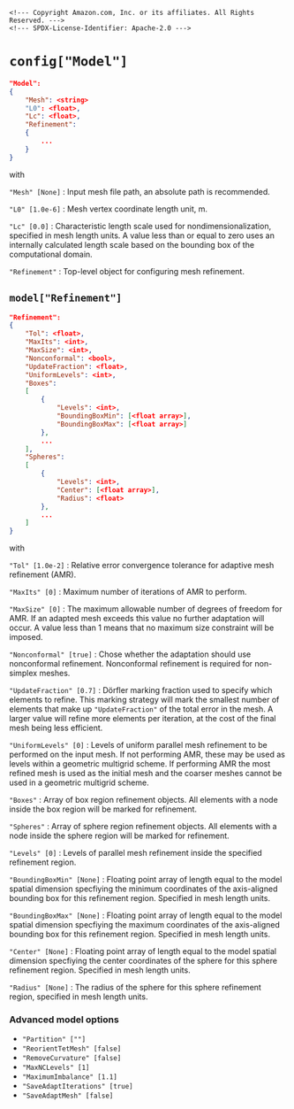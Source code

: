 ```@raw html
<!--- Copyright Amazon.com, Inc. or its affiliates. All Rights Reserved. --->
<!--- SPDX-License-Identifier: Apache-2.0 --->
```

# `config["Model"]`

```json
"Model":
{
    "Mesh": <string>
    "L0": <float>,
    "Lc": <float>,
    "Refinement":
    {
        ...
    }
}
```

with

`"Mesh" [None]` :  Input mesh file path, an absolute path is recommended.

`"L0" [1.0e-6]` :  Mesh vertex coordinate length unit, m.

`"Lc" [0.0]` :  Characteristic length scale used for nondimensionalization, specified in
mesh length units. A value less than or equal to zero uses an internally calculated length
scale based on the bounding box of the computational domain.

`"Refinement"` : Top-level object for configuring mesh refinement.

## `model["Refinement"]`

```json
"Refinement":
{
    "Tol": <float>,
    "MaxIts": <int>,
    "MaxSize": <int>,
    "Nonconformal": <bool>,
    "UpdateFraction": <float>,
    "UniformLevels": <int>,
    "Boxes":
    [
        {
            "Levels": <int>,
            "BoundingBoxMin": [<float array>],
            "BoundingBoxMax": [<float array>]
        },
        ...
    ],
    "Spheres":
    [
        {
            "Levels": <int>,
            "Center": [<float array>],
            "Radius": <float>
        },
        ...
    ]
}
```

with

`"Tol" [1.0e-2]` : Relative error convergence tolerance for adaptive mesh refinement (AMR).

`"MaxIts" [0]` : Maximum number of iterations of AMR to perform.

`"MaxSize" [0]` : The maximum allowable number of degrees of freedom for AMR. If an adapted
mesh exceeds this value no further adaptation will occur. A value less than 1 means that no
maximum size constraint will be imposed.

`"Nonconformal" [true]` : Chose whether the adaptation should use nonconformal refinement.
Nonconformal refinement is required for non-simplex meshes.

`"UpdateFraction" [0.7]` : Dörfler marking fraction used to specify which elements to
refine. This marking strategy will mark the smallest number of elements that make up
`"UpdateFraction"` of the total error in the mesh. A larger value will refine more elements
per iteration, at the cost of the final mesh being less efficient.

`"UniformLevels" [0]` :  Levels of uniform parallel mesh refinement to be performed on the
input mesh. If not performing AMR, these may be used as levels within a geometric multigrid
scheme. If performing AMR the most refined mesh is used as the initial mesh and the coarser
meshes cannot be used in a geometric multigrid scheme.

`"Boxes"` :  Array of box region refinement objects. All elements with a node inside the box
region will be marked for refinement.

`"Spheres"` :  Array of sphere region refinement objects. All elements with a node inside
the sphere region will be marked for refinement.

`"Levels" [0]` : Levels of parallel mesh refinement inside the specified refinement region.

`"BoundingBoxMin" [None]` : Floating point array of length equal to the model spatial
dimension specfiying the minimum coordinates of the axis-aligned bounding box for this
refinement region. Specified in mesh length units.

`"BoundingBoxMax" [None]` : Floating point array of length equal to the model spatial
dimension specfiying the maximum coordinates of the axis-aligned bounding box for this
refinement region. Specified in mesh length units.

`"Center" [None]` : Floating point array of length equal to the model spatial dimension
specfiying the center coordinates of the sphere for this sphere refinement region.
Specified in mesh length units.

`"Radius" [None]` : The radius of the sphere for this sphere refinement region, specified in
mesh length units.

### Advanced model options

  - `"Partition" [""]`
  - `"ReorientTetMesh" [false]`
  - `"RemoveCurvature" [false]`
  - `"MaxNCLevels" [1]`
  - `"MaximumImbalance" [1.1]`
  - `"SaveAdaptIterations" [true]`
  - `"SaveAdaptMesh" [false]`
